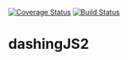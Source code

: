 [![Coverage Status](https://coveralls.io/repos/github/Dora199/dashingJS2/badge.svg?branch=master)](https://coveralls.io/github/Dora199/dashingJS2?branch=master)
[![Build Status](https://travis-ci.org/Dora199/dashingJS2.svg?branch=master)](https://travis-ci.org/Dora199/dashingJS2)
# dashingJS2
